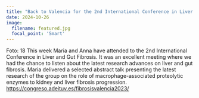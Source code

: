 ```yaml
---
title: "Back to Valencia for the 2nd International Conference in Liver and Gut Fibrosis."
date: 2024-10-26
image:
  filename: featured.jpg
  focal_point: 'Smart'
---
```


Foto: 18
This week Maria and Anna have attended to the 2nd International Conference in Liver and Gut Fibrosis. It was an excellent meeting where we had the chance to listen about the latest research advances on liver and gut fibrosis. Maria delivered a selected abstract talk presenting the latest research of the group on the role of macrophage-associated proteolytic enzymes to kidney and liver fibrosis progression.
https://congreso.adeituv.es/fibrosisvalencia2023/